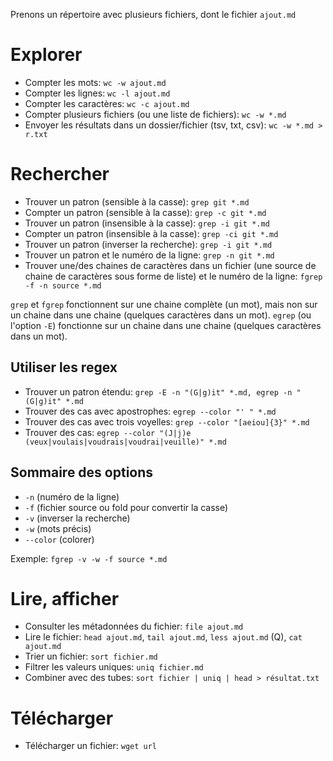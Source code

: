 Prenons un répertoire avec plusieurs fichiers, dont le fichier `ajout.md`

# Explorer

- Compter les mots: `wc -w ajout.md`
- Compter les lignes: `wc -l ajout.md`
- Compter les caractères: `wc -c ajout.md`
- Compter plusieurs fichiers (ou une liste de fichiers): `wc -w *.md`
- Envoyer les résultats dans un dossier/fichier (tsv, txt, csv): `wc -w *.md > r.txt`

# Rechercher

- Trouver un patron (sensible à la casse): `grep git *.md`
- Compter un patron (sensible à la casse): `grep -c git *.md`
- Trouver un patron (insensible à la casse): `grep -i git *.md`
- Compter un patron (insensible à la casse): `grep -ci git *.md`
- Trouver un patron (inverser la recherche): `grep -i git *.md`
- Trouver un patron et le numéro de la ligne: `grep -n git *.md`
- Trouver une/des chaines de caractères dans un fichier (une source de chaine de caractères sous forme de liste) et le numéro de la ligne: `fgrep -f -n source *.md`

`grep` et `fgrep` fonctionnent sur une chaine complète (un mot), mais non sur un chaine dans une chaine (quelques caractères dans un mot).
`egrep` (ou l'option `-E`) fonctionne sur un chaine dans une chaine (quelques caractères dans un mot).

## Utiliser les regex

- Trouver un patron étendu: `grep -E -n "(G|g)it" *.md, egrep -n "(G|g)it" *.md`
- Trouver des cas avec apostrophes: `egrep --color "' " *.md`
- Trouver des cas avec trois voyelles: `grep --color "[aeiou]{3}" *.md`
- Trouver des cas: `egrep --color "(J|j)e (veux|voulais|voudrais|voudrai|veuille)" *.md`

## Sommaire des options

- `-n` (numéro de la ligne)
- `-f` (fichier source ou fold pour convertir la casse)
- `-v` (inverser la recherche)
- `-w` (mots précis)
- `--color` (colorer)

Exemple: `fgrep -v -w -f source *.md`

# Lire, afficher

- Consulter les métadonnées du fichier: `file ajout.md`
- Lire le fichier: `head ajout.md`, `tail ajout.md`, `less ajout.md` (Q), `cat ajout.md`
- Trier un fichier: `sort fichier.md`
- Filtrer les valeurs uniques: `uniq fichier.md`
- Combiner avec des tubes: `sort fichier | uniq | head > résultat.txt`

# Télécharger

- Télécharger un fichier: `wget url`
